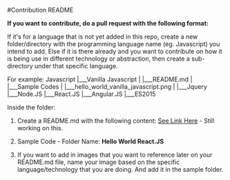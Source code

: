 #Contribution README 

**If you want to contribute, do a pull request with the following format:**

If it's for a language that is not yet added in this repo, create a new folder/directory with the programming language name (eg. Javascript) you intend to add. Else if it is there already and you want to contribute on how it is being use in different technology or abstraction, then create a sub-directory under that specific language.

For example: 
	Javascript
	|___Vanilla Javascript
	|	|___README.md 
	|	|___Sample Codes
	|	|___hello_world_vanilla_javascript.png
	|
	|___Jquery
	|___Node.JS
	|___React.JS
	|___Angular.JS
	|___ES2015


Inside the folder:

1. Create a README.md with the following content:
	[See Link Here]() - Still working on this.

2. Sample Code - Folder Name: **Hello World React.JS**

3. If you want to add in images that you want to reference later on your README.md file, name your image based on the specific language/technology that you are doing. And add it in the sample folder.

